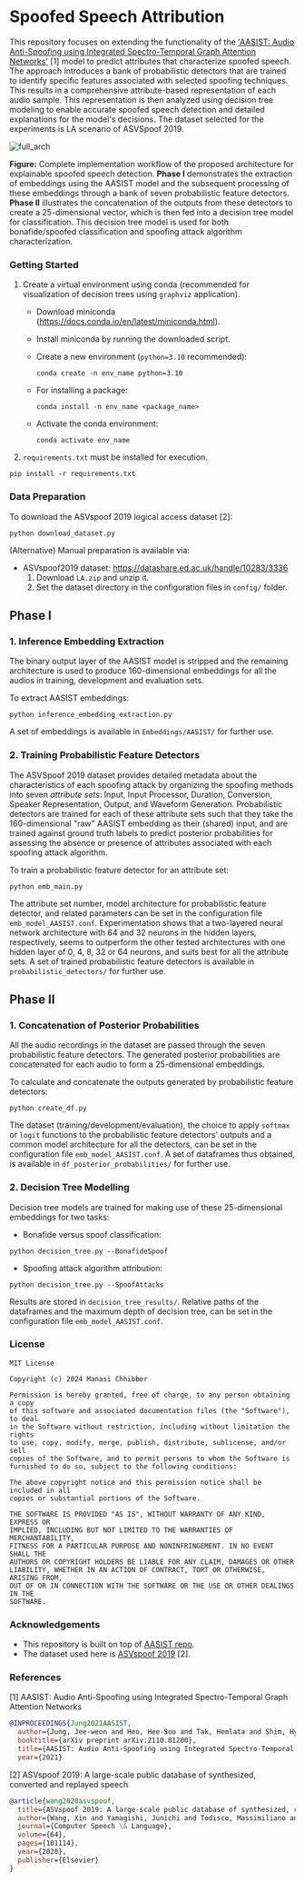 # Spoofed Speech Attribution

This repository focuses on extending the functionality of the ['AASIST: Audio Anti-Spoofing using Integrated Spectro-Temporal Graph Attention Networks'](https://arxiv.org/abs/2110.01200) [1] model to predict attributes that characterize spoofed speech. The approach introduces a bank of probabilistic detectors that are trained to identify specific features associated with selected spoofing techniques. This results in a comprehensive attribute-based representation of each audio sample. This representation is then analyzed using decision tree modeling to enable accurate spoofed speech detection and detailed explanations for the model's decisions. The dataset selected for the experiments is LA scenario of ASVSpoof 2019.

![full_arch](https://github.com/Manasi2001/Spoofed-Speech-Attribution/assets/68627617/1478fe33-27e8-4814-8c3e-09cceed162cf)

**Figure:** Complete implementation workflow of the proposed architecture for explainable spoofed speech detection. **Phase I** demonstrates the extraction of embeddings using the AASIST model and the subsequent processing of these embeddings through a bank of seven probabilistic feature detectors. **Phase II** illustrates the concatenation of the outputs from these detectors to create a 25-dimensional vector, which is then fed into a decision tree model for classification. This decision tree model is used for both bonafide/spoofed classification and spoofing attack algorithm characterization.

### Getting Started

1. Create a virtual environment using conda (recommended for visualization of decision trees using `graphviz` application).

   - Download miniconda (https://docs.conda.io/en/latest/miniconda.html).

   - Install miniconda by running the downloaded script.

   - Create a new environment (`python=3.10` recommended):

     ```
     conda create -n env_name python=3.10
     ```

   - For installing a package:

     ```
     conda install -n env_name <package_name>
     ```

   - Activate the conda environment:
   
     ```
     conda activate env_name
     ```
     
2. `requirements.txt` must be installed for execution. 

  ```
  pip install -r requirements.txt
  ```

### Data Preparation

To download the ASVspoof 2019 logical access dataset [2]:

```
python download_dataset.py
```

(Alternative) Manual preparation is available via: 
- ASVspoof2019 dataset: https://datashare.ed.ac.uk/handle/10283/3336
  1. Download `LA.zip` and unzip it.
  2. Set the dataset directory in the configuration files in `config/` folder.

## Phase I

### 1. Inference Embedding Extraction

The binary output layer of the AASIST model is stripped and the remaining architecture is used to produce 160-dimensional embeddings for all the audios in training, development and evaluation sets.

To extract AASIST embeddings:

```
python inference_embedding_extraction.py
```

A set of embeddings is available in `Embeddings/AASIST/` for further use. 

### 2. Training Probabilistic Feature Detectors

The ASVSpoof 2019 dataset provides detailed metadata about the characteristics of each spoofing attack by organizing the spoofing methods into seven _attribute sets_: Input, Input Processor, Duration, Conversion, Speaker Representation, Output, and Waveform Generation. Probabilistic detectors are trained for each of these attribute sets such that they take the 160-dimensional "raw" AASIST embedding as their (shared) input, and are trained against ground truth labels to predict posterior probabilities for assessing the absence or presence of attributes associated with each spoofing attack algorithm.

To train a probabilistic feature detector for an attribute set:

```
python emb_main.py
```

The attribute set number, model architecture for probabilistic feature detector, and related parameters can be set in the configuration file `emb_model_AASIST.conf`. Experimentation shows that a two-layered neural network architecture with 64 and 32 neurons in the hidden layers, respectively, seems to outperform the other tested architectures with one hidden layer of 0, 4, 8, 32 or 64 neurons, and suits best for all the attribute sets. A set of trained probabilistic feature detectors is available in `probabilistic_detectors/` for further use.

## Phase II

### 1. Concatenation of Posterior Probabilities

All the audio recordings in the dataset are passed through the seven probabilistic feature detectors. The generated posterior probabilities are concatenated for each audio to form a 25-dimensional embeddings.

To calculate and concatenate the outputs generated by probabilistic feature detectors:

```
python create_df.py
```

The dataset (training/development/evaluation), the choice to apply `softmax` or `logit` functions to the probabilistic feature detectors' outputs and a common model architecture for all the detectors, can be set in the configuration file `emb_model_AASIST.conf`. A set of dataframes thus obtained, is available in `df_posterior_probabilities/` for further use.

### 2. Decision Tree Modelling

Decision tree models are trained for making use of these 25-dimensional embeddings for two tasks:

- Bonafide versus spoof classification:

```
python decision_tree.py --BonafideSpoof
```

- Spoofing attack algorithm attribution:

```
python decision_tree.py --SpoofAttacks
```

Results are stored in `decision_tree_results/`. Relative paths of the dataframes and the maximum depth of decision tree, can be set in the configuration file `emb_model_AASIST.conf`.

### License

```
MIT License

Copyright (c) 2024 Manasi Chhibber

Permission is hereby granted, free of charge, to any person obtaining a copy
of this software and associated documentation files (the "Software"), to deal
in the Software without restriction, including without limitation the rights
to use, copy, modify, merge, publish, distribute, sublicense, and/or sell
copies of the Software, and to permit persons to whom the Software is
furnished to do so, subject to the following conditions:

The above copyright notice and this permission notice shall be included in all
copies or substantial portions of the Software.

THE SOFTWARE IS PROVIDED "AS IS", WITHOUT WARRANTY OF ANY KIND, EXPRESS OR
IMPLIED, INCLUDING BUT NOT LIMITED TO THE WARRANTIES OF MERCHANTABILITY,
FITNESS FOR A PARTICULAR PURPOSE AND NONINFRINGEMENT. IN NO EVENT SHALL THE
AUTHORS OR COPYRIGHT HOLDERS BE LIABLE FOR ANY CLAIM, DAMAGES OR OTHER
LIABILITY, WHETHER IN AN ACTION OF CONTRACT, TORT OR OTHERWISE, ARISING FROM,
OUT OF OR IN CONNECTION WITH THE SOFTWARE OR THE USE OR OTHER DEALINGS IN THE
SOFTWARE.
```

### Acknowledgements

- This repository is built on top of [AASIST repo](https://github.com/clovaai/aasist).
- The dataset used here is [ASVspoof 2019](https://www.asvspoof.org/index2019.html) [2].

### References
  
[1] AASIST: Audio Anti-Spoofing using Integrated Spectro-Temporal Graph Attention Networks
```bibtex
@INPROCEEDINGS{Jung2021AASIST,
  author={Jung, Jee-weon and Heo, Hee-Soo and Tak, Hemlata and Shim, Hye-jin and Chung, Joon Son and Lee, Bong-Jin and Yu, Ha-Jin and Evans, Nicholas},
  booktitle={arXiv preprint arXiv:2110.01200}, 
  title={AASIST: Audio Anti-Spoofing using Integrated Spectro-Temporal Graph Attention Networks}, 
  year={2021}
```

[2] ASVspoof 2019: A large-scale public database of synthesized, converted and replayed speech
```bibtex
@article{wang2020asvspoof,
  title={ASVspoof 2019: A large-scale public database of synthesized, converted and replayed speech},
  author={Wang, Xin and Yamagishi, Junichi and Todisco, Massimiliano and Delgado, H{\'e}ctor and Nautsch, Andreas and Evans, Nicholas and Sahidullah, Md and Vestman, Ville and Kinnunen, Tomi and Lee, Kong Aik and others},
  journal={Computer Speech \& Language},
  volume={64},
  pages={101114},
  year={2020},
  publisher={Elsevier}
}
```
